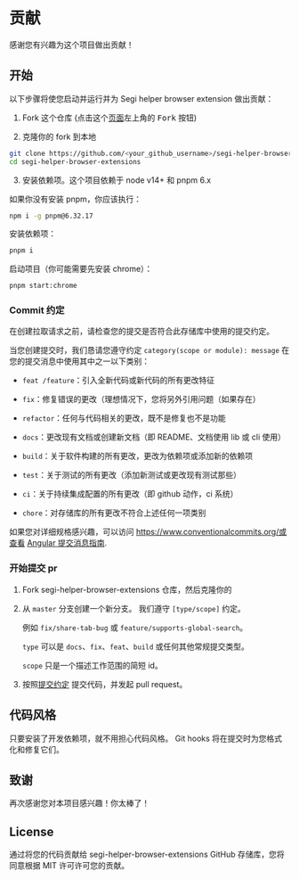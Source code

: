 # 贡献

感谢您有兴趣为这个项目做出贡献！

## 开始

以下步骤将使您启动并运行并为 Segi helper browser extension 做出贡献：

1. Fork 这个仓库 (点击这个[页面](https://github.com/2214962083/segi-helper-browser-extensions)左上角的 <kbd>Fork</kbd> 按钮)

2. 克隆你的 fork 到本地

```sh
git clone https://github.com/<your_github_username>/segi-helper-browser-extensions.git
cd segi-helper-browser-extensions
```

3. 安装依赖项。这个项目依赖于 node v14+ 和 pnpm 6.x

如果你没有安装 pnpm，你应该执行：

```bash
npm i -g pnpm@6.32.17
```

安装依赖项：

```bash
pnpm i
```

启动项目（你可能需要先安装 chrome）：

```bash
pnpm start:chrome
```

### Commit 约定

在创建拉取请求之前，请检查您的提交是否符合此存储库中使用的提交约定。

当您创建提交时，我们恳请您遵守约定
`category(scope or module): message` 在您的提交消息中使用其中之一以下类别：

- `feat /feature`：引入全新代码或新代码的所有更改特征

- `fix`：修复错误的更改（理想情况下，您将另外引用问题（如果存在）

- `refactor`：任何与代码相关的更改，既不是修复也不是功能

- `docs`：更改现有文档或创建新文档（即 README、文档使用 lib 或 cli 使用）

- `build`：关于软件构建的所有更改，更改为依赖项或添加新的依赖项

- `test`：关于测试的所有更改（添加新测试或更改现有测试那些）

- `ci`：关于持续集成配置的所有更改（即 github 动作，ci 系统）

- `chore`：对存储库的所有更改不符合上述任何一项类别

如果您对详细规格感兴趣，可以访问
https://www.conventionalcommits.org/或查看
[Angular 提交消息指南](https://github.com/angular/angular/blob/22b96b9/CONTRIBUTING.md#-commit-message-guidelines).

### 开始提交 pr

1. Fork segi-helper-browser-extensions 仓库，然后克隆你的

2. 从 `master` 分支创建一个新分支。 我们遵守 `[type/scope]` 约定。

   例如 `fix/share-tab-bug` 或 `feature/supports-global-search`。

   `type` 可以是 `docs`、`fix`、`feat`、`build` 或任何其他常规提交类型。

   `scope` 只是一个描述工作范围的简短 id。

3. 按照[提交约定](https://github.com/2214962083/segi-helper-browser-extensions/blob/master/CONTRIBUTING.md#commit-convention) 提交代码，并发起 pull request。

## 代码风格

只要安装了开发依赖项，就不用担心代码风格。 Git hooks 将在提交时为您格式化和修复它们。

## 致谢

再次感谢您对本项目感兴趣！你太棒了！

## License

通过将您的代码贡献给 segi-helper-browser-extensions GitHub 存储库，您将同意根据 MIT 许可许可您的贡献。
